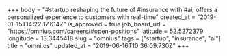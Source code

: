 +++
body = "#startup reshaping the future of #insurance with #ai; offers a personalized experience to customers with real-time"
created_at = "2019-01-15T14:22:17.614Z"
is_approved = true
job_board_url = "https://omnius.com/careers/#open-positions"
latitude = 52.5272379
longitude = 13.3445418
slug = "omnius"
tags = ["startup", "insurance", "ai"]
title = "omni:us"
updated_at = "2019-06-16T10:36:09.730Z"
+++
